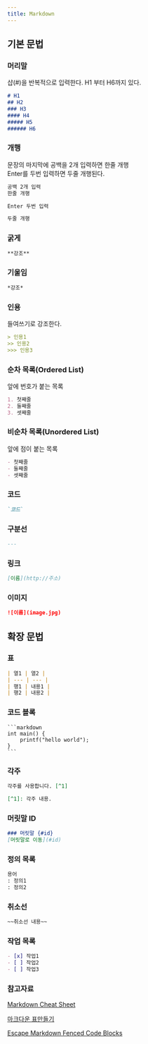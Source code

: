 ```yaml
---
title: Markdown
---
```


## 기본 문법

### 머리말

샵(&#35;)을 반복적으로 입력한다. H1 부터 H6까지 있다.

```markdown
# H1
## H2
### H3
#### H4
##### H5
###### H6
```

### 개행

문장의 마지막에 공백을 2개 입력하면 한줄 개행  
Enter를 두번 입력하면 두줄 개행된다.

```markdown
공백 2개 입력  
한줄 개행

Enter 두번 입력

두줄 개행
```
### 굵게

```markdown
**강조**
```

### 기울임

```markdown
*강조*
```

### 인용

들여쓰기로 강조한다.

```markdown
> 인용1
>> 인용2
>>> 인용3
```

### 순차 목록(Ordered List)

앞에 번호가 붙는 목록

```markdown
1. 첫째줄
2. 둘째줄
3. 셋째줄
```

### 비순차 목록(Unordered List)

앞에 점이 붙는 목록

```markdown
- 첫째줄 
- 둘째줄 
- 셋째줄
```
### 코드

```markdown
`코드`
```

### 구분선

```markdown
---
```

### 링크

```markdown
[이름](http://주소)
```

### 이미지

```markdown
![이름](image.jpg)
```

## 확장 문법

### 표

```markdown
| 열1 | 열2 |
| --- | --- |
| 행1 | 내용1 |
| 행2 | 내용2 |
```

### 코드 블록

~~~
```markdown
int main() {
    printf("hello world");
}
```
~~~

### 각주

```markdown
각주를 사용합니다. [^1]

[^1]: 각주 내용.
```

### 머릿말 ID

```markdown
### 머릿말 {#id}
[머릿말로 이동](#id)
```

### 정의 목록

```markdown
용어
: 정의1
: 정의2
```

### 취소선

```markdown
~~취소선 내용~~
```

### 작업 목록

```markdown
- [x] 작업1
- [ ] 작업2
- [ ] 작업3
```

### 참고자료

[Markdown Cheat Sheet](https://www.markdownguide.org/cheat-sheet/)

[마크다운 표만들기](https://steemit.com/kr/@antares007/-201787t14245290z)

[Escape Markdown Fenced Code Blocks](https://markdownmonster.west-wind.com/docs/_5eg1brc0z.htm)